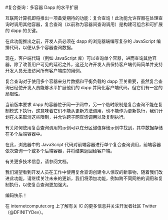 #复合查询：多容器 Dapp 的水平扩展

互联网计算机即将推出一项备受期待的功能：复合查询！此功能允许容器在处理查询时调用其他容器，复合查询（以前称为容器间查询调用）是构建可组合和可扩展的 dapp 的关键。

在此功能推出之前，开发人员必须在 dapp 的浏览器端编写复杂的 JavaScript 编排代码，以便从多个容器查询数据。

现在，客户端代码（例如 JavaScript 库）可以查询单个容器，进而查询其他容器，除了改善用户可见的延迟之外，这还允许开发人员保持客户端代码简单并支持开发人员无法访问所有客户端库的用例。

复合查询对于使用多个容器来分片数据和平衡负载的 dapp 至关重要，虽然复合查询已经使开发人员能够水平扩展他们的 dapp 并简化客户端代码，但它们有一定的局限性。

当前版本要求 dapp 的容器位于同一子网中，另一个临时限制是复合查询不能在复制模式下执行，这意味着它们不能从更新方法调用，也不能作为更新执行，我们计划在未来取消这些限制，并允许跨子网查询调用以及复制执行。

有关如何使用复合查询调用的示例可以在分区键值存储示例中找到，其中数据存储在多个后端容器中。

在此，浏览器中的 JavaScript 代码对前端容器进行单个复合查询调用，前端容器依次查询一个或多个后端容器，并将结果返回给客户端。

有关更多技术信息，请参阅文档。

我们渴望看到开发人员在工作中使用复合查询创建令人惊叹的新事物，随着我们改进此功能，请继续关注未来的更新，我们将添加功能，例如跨不同网络的调用和复制执行，以使复合查询更加强大。

编码快乐！

在 internetcomputer.org 上了解有关 IC 的更多信息并关注开发者社区 Twitter（@DFINITYDev）。
